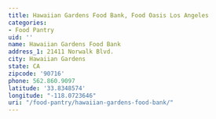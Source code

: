 ```yaml
---
title: Hawaiian Gardens Food Bank, Food Oasis Los Angeles
categories:
- Food Pantry
uid: ''
name: Hawaiian Gardens Food Bank
address_1: 21411 Norwalk Blvd.
city: Hawaiian Gardens
state: CA
zipcode: '90716'
phone: 562.860.9097
latitude: '33.8348574'
longitude: "-118.0723646"
uri: "/food-pantry/hawaiian-gardens-food-bank/"
---
```


